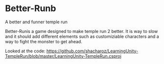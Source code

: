 # Better-Runb
A better and funner temple run


Better-Runis a game designed to make temple run 2 better. It is way to slow and it should add different elements such as customiziable characters and a way to fight the monster to get ahead. 

Looked at the code: 
https://github.com/shacharoz/LearningUnity-TempleRun/blob/master/LearningUnity-TempleRun.csproj

